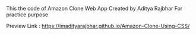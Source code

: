 This the code of Amazon Clone Web App Created by  Aditya Rajbhar For practice purpose 

Preview Link : https://imadityarajbhar.github.io/Amazon-Clone-Using-CSS/
